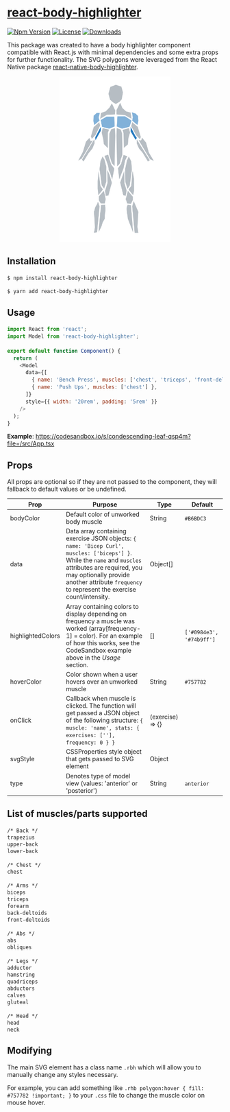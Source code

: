 # [react-body-highlighter](https://www.npmjs.com/package/react-body-highlighter)

[![Npm Version][npm-version-image]][npm-version-url]
[![License][license-image]][license-url]
[![Downloads][downloads-image]][downloads-url]

This package was created to have a body highlighter component compatible with React.js with minimal dependencies and some extra props for further functionality. The SVG polygons were leveraged from the React Native package [react-native-body-highlighter](https://github.com/HichamELBSI/react-native-body-highlighter).

<p align="center">
  <img width="260" src="https://github.com/GV79/react-body-highlighter/blob/master/image/anterior-example.png" alt="React Body Highlighter">
</p>

## Installation

```sh
$ npm install react-body-highlighter
```

```sh
$ yarn add react-body-highlighter
```

## Usage

```js
import React from 'react';
import Model from 'react-body-highlighter';

export default function Component() {
  return (
    <Model
      data={[
        { name: 'Bench Press', muscles: ['chest', 'triceps', 'front-deltoids'] },
        { name: 'Push Ups', muscles: ['chest'] },
      ]}
      style={{ width: '20rem', padding: '5rem' }}
    />
  );
}
```

**Example**: https://codesandbox.io/s/condescending-leaf-qsp4m?file=/src/App.tsx

## Props

All props are optional so if they are not passed to the component, they will fallback to default values or be undefined.

| Prop              | Purpose                                                                                     | Type             | Default                  |
| ----------------- | ------------------------------------------------------------------------------------------- | ---------------- | -----------------------  |
| bodyColor         | Default color of unworked body muscle                                                       | String           | `#B6BDC3`                |
| data              | Data array containing exercise JSON objects: `{ name: 'Bicep Curl', muscles: ['biceps'] }`. While the `name` and `muscles` attributes are required, you may optionally provide another attribute `frequency` to represent the exercise count/intensity.                       | Object[]         |                          |
| highlightedColors | Array containing colors to display depending on frequency a muscle was worked (array[frequency-1] = color). For an example of how this works, see the CodeSandbox example above in the *Usage* section.                                                                 | []               | `['#0984e3', '#74b9ff']` |
| hoverColor        | Color shown when a user hovers over an unworked muscle                                      | String           | `#757782`                |
| onClick           | Callback when muscle is clicked. The function will get passed a JSON object of the following structure: `{ muscle: 'name', stats: { exercises: [''], frequency: 0 } }`                                                                                                 | (exercise) => {} |                         |
| svgStyle          | CSSProperties style object that gets passed to SVG element                                  | Object           |                          |
| type              | Denotes type of model view (values: 'anterior' or 'posterior')                              | String           | `anterior`               |

## List of muscles/parts supported

```
/* Back */
trapezius
upper-back
lower-back

/* Chest */
chest

/* Arms */
biceps
triceps
forearm
back-deltoids
front-deltoids

/* Abs */
abs
obliques

/* Legs */
adductor
hamstring
quadriceps
abductors
calves
gluteal

/* Head */
head
neck
```

## Modifying

The main SVG element has a class name `.rbh` which will allow you to manually change any styles necessary.

For example, you can add something like `.rhb polygon:hover { fill: #757782 !important; }` to your `.css` file to change the muscle color on mouse hover.

[license-image]: http://img.shields.io/npm/l/react-body-highlighter.svg
[license-url]: LICENSE
[downloads-image]: http://img.shields.io/npm/dm/react-body-highlighter.svg
[downloads-url]: http://npm-stat.com/charts.html?package=react-body-highlighter
[npm-version-image]: https://img.shields.io/npm/v/react-body-highlighter.svg
[npm-version-url]: https://www.npmjs.com/package/react-body-highlighter
